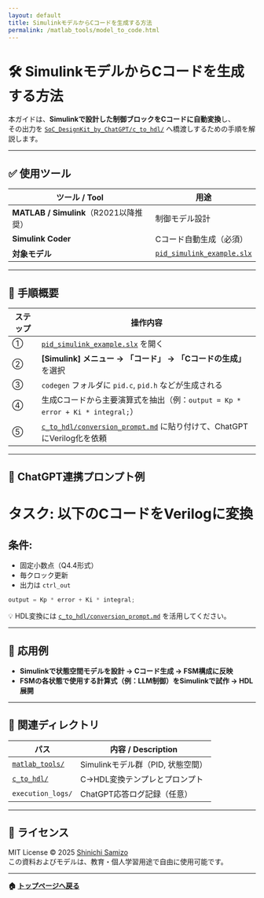 ```yaml
---
layout: default
title: SimulinkモデルからCコードを生成する方法
permalink: /matlab_tools/model_to_code.html
---
```


# 🛠️ SimulinkモデルからCコードを生成する方法

本ガイドは、**Simulinkで設計した制御ブロックをCコードに自動変換**し、  
その出力を [`SoC_DesignKit_by_ChatGPT/c_to_hdl/`](https://samizo-aitl.github.io/EduController/SoC_DesignKit_by_ChatGPT/c_to_hdl/) へ橋渡しするための手順を解説します。

---

## ✅ 使用ツール

| ツール / Tool | 用途 |
|---------------|------|
| **MATLAB / Simulink**（R2021以降推奨） | 制御モデル設計 |
| **Simulink Coder** | Cコード自動生成（必須） |
| **対象モデル** | [`pid_simulink_example.slx`](https://samizo-aitl.github.io/EduController/matlab_tools/pid_simulink_example.slx) |

---

## 📘 手順概要

| **ステップ** | **操作内容** |
|--------------|--------------|
| ① | [`pid_simulink_example.slx`](https://samizo-aitl.github.io/EduController/matlab_tools/pid_simulink_example.slx) を開く |
| ② | **[Simulink] メニュー → 「コード」 → 「Cコードの生成」** を選択 |
| ③ | `codegen` フォルダに `pid.c`, `pid.h` などが生成される |
| ④ | 生成Cコードから主要演算式を抽出（例：`output = Kp * error + Ki * integral;`） |
| ⑤ | [`c_to_hdl/conversion_prompt.md`](https://samizo-aitl.github.io/EduController/SoC_DesignKit_by_ChatGPT/c_to_hdl/conversion_prompt.html) に貼り付けて、ChatGPTにVerilog化を依頼 |

---

## 💬 ChatGPT連携プロンプト例

# タスク: 以下のCコードをVerilogに変換
## 条件:
- 固定小数点（Q4.4形式）
- 毎クロック更新
- 出力は `ctrl_out`
```c
output = Kp * error + Ki * integral;
```

💡 HDL変換には [`c_to_hdl/conversion_prompt.md`](https://samizo-aitl.github.io/EduController/SoC_DesignKit_by_ChatGPT/c_to_hdl/conversion_prompt.html) を活用してください。

---

## 🧪 応用例

- **Simulinkで状態空間モデルを設計 → Cコード生成 → FSM構成に反映**
- **FSMの各状態で使用する計算式（例：LLM制御）をSimulinkで試作 → HDL展開**

---

## 🔗 関連ディレクトリ

| **パス** | **内容 / Description** |
|----------|------------------------|
| [`matlab_tools/`](https://samizo-aitl.github.io/EduController/matlab_tools/) | Simulinkモデル群（PID, 状態空間） |
| [`c_to_hdl/`](https://samizo-aitl.github.io/EduController/SoC_DesignKit_by_ChatGPT/c_to_hdl/) | C→HDL変換テンプレとプロンプト |
| `execution_logs/` | ChatGPT応答ログ記録（任意） |

---

## 🔖 ライセンス

MIT License © 2025 [Shinichi Samizo](https://github.com/Samizo-AITL)  
この資料およびモデルは、教育・個人学習用途で自由に使用可能です。

---

**🏠 [トップページへ戻る](https://samizo-aitl.github.io/EduController/README.html)**
